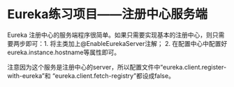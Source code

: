 # Eureka练习项目——注册中心服务端

Eureka 注册中心的服务端程序很简单。如果只需要实现基本的注册中心，则只需要两步即可：1. 将主类加上@EnableEurekaServer注解；
2. 在配置中心中配置好eureka.instance.hostname等属性即可。

注意因为这个服务是注册中心的server，所以配置文件中“eureka.client.register-with-eureka”和
“eureka.client.fetch-registry”都设成false。